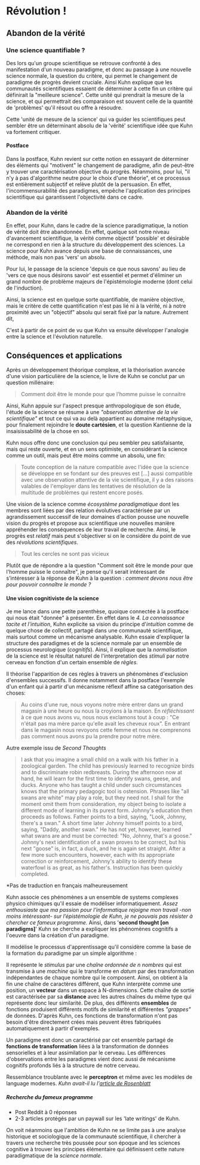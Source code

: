 
# Révolution !

## Abandon de la vérité
### Une science quantifiable ?

Des lors qu'un groupe scientifique se retrouve confronté à des manifestation d'un nouveau paradigme, et donc au passage à une nouvelle science normale, la question du critère, qui permet le changement de paradigme de progrès devient cruciale. Ainsi Kuhn explique que les communautés scientifiques essaient de déterminer à cette fin un critère qui définirait la "meilleure science". Cette unité qui prendrait la mesure de la science, et qui permettrait des comparaison est souvent celle de la quantité de 'problèmes' qu'il résout ou offre à résoudre.


Cette 'unité de mesure de la science' qui va guider les scientifiques peut sembler être un déterminant absolu de la 'vérité' scientifique idée que Kuhn va fortement critiquer.

#### Postface

Dans la postface, Kuhn revient sur cette notion en essayant de déterminer des éléments qui "motivent" le changement de paradigme, afin de peut-être y trouver une caractérisation objective du progrès. Néanmoins, pour lui, "il n'y à pas d'algorithme neutre pour le choix d'une théorie", et ce processus est entièrement subjectif et relève plutôt de la persuasion. En effet, l'incommensurabilité des paradigmes, empêche l'application des principes scientifique qui garantissent l'objectivité dans ce cadre. 

### Abandon de la vérité

En effet, pour Kuhn, dans le cadre de la science paradigmatique, la notion de vérité doit être abandonnée. En effet, quelque soit notre niveau d'avancement scientifique, la vérité comme objectif 'possible' et désirable ne correspond en rien à la structure du développement des sciences. La science pour Kuhn avance depuis une base de connaissances, une méthode, mais non pas 'vers' un absolu.

Pour lui, le passage de la science 'depuis ce que nous savons' au lieu de 'vers ce que nous désirons savoir' est essentiel et permet d'éliminer un grand nombre de problème majeurs de l'épistémologie moderne (dont celui de l'induction).

Ainsi, la science est en quelque sorte quantifiable, de manière objective, mais le critère de cette quantification n'est pas lié ni à la vérité, ni à notre proximité avec un "objectif" absolu qui serait fixé par la nature. Autrement dit, 

C'est à partir de ce point de vu que Kuhn va ensuite développer l'analogie entre la science et l'évolution naturelle.


## Conséquences et applications

Après un développement théorique complexe, et la théorisation avancée d'une vision particulière de la science, le livre de Kuhn se conclut par un question millénaire:
> Comment doit être le monde pour que l'homme puisse le connaitre

Ainsi, Kuhn appuie sur l'aspect presque anthropologique de son étude, l'étude de la science se résume à une *"observation attentive de la vie scientifique"* et tout ce qui va au delà appartient au domaine métaphysique, pour finalement rejoindre le **doute cartésien**, et la question Kantienne de la insaisissabilité de la chose en soi.

Kuhn nous offre donc une conclusion qui peu sembler peu satisfaisante, mais qui reste ouverte, et en un sens optimiste, en considérant la science comme un outil, mais peut être moins comme un absolu, une fin:
> Toute conception de la nature compatible avec l'idée que la science se développe en se fondant sur des preuves est [...] aussi compatible avec une observation attentive de la vie scientifique, il y a des raisons valables de l'employer dans les tentatives de résolution de la multitude de problèmes qui restent encore posés.

Une vision de la science comme *écosystème paradigmatique* dont les membres sont liées par des relation évolutives caractérisée par un agrandissement successif de leur domaines d'action pousse une nouvelle vision du progrès et propose aux scientifique une nouvelles manière appréhender les conséquences de leur travail de recherche. Ainsi, le progrès est *relatif* mais peut s'objectiver si on le considère du point de vue des *révolutions scientifiques*.

> Tout les cercles ne sont pas vicieux

Plutôt que de répondre a la question "Comment soit être le monde pour que l'homme puisse le connaître", je pense qu'il serait intéressant de s’intéresser à la réponse de Kuhn à la question : *comment devons nous être pour pouvoir connaître le monde ?*
#### Une vision cognitiviste de la science

Je me lance dans une petite parenthèse, quoique connectée à la postface qui nous était "donnée" à présenter. En effet dans le *4. La connaissance tacite et l'intuition*, Kuhn explicite sa vision du principe d'*intuition* comme de quelque chose de collectif, partagé dans une communauté scientifique, mais surtout comme un mécanisme analysable.  Kuhn essaie d'expliquer la structure des paradigmes et de la science normale par un ensemble de processus neurologique (*cognitifs*). Ainsi, il explique que la *normalisation* de la science est le résultat naturel de l'interpretation des *stimuli* par notre cerveau en fonction d'un certain ensemble de *règles*. 

Il théorise l'apparition de ces règles à travers un phénomènes d'exclusion d'ensembles successifs. Il donne notamment dans la postface l'exemple d'un enfant qui à partir d'un mécanisme réflexif affine sa catégorisation des choses:

> Au coins d'une rue, nous voyons notre mère entrer dans un grand magasin à une heure ou nous la croyions à la maison. En *réfléchissant* à ce que nous avons vu, nous nous exclamons tout à coup : "Ce n'était pas ma mère parce qu'elle avait les cheveux roux". En entrant dans le magasin nous revoyons cette femme et nous ne comprenons pas comment nous avons pu la prendre pour notre mère.

Autre exemple issu de *Second Thoughts*

> I ask that you imagine a small child on a walk with his father in a zoological garden. The child has previously learned to recognize birds and to discriminate robin redbreasts. During the afternoon now at hand, he will learn for the first time to identify swans, geese, and ducks. Anyone who has taught a child under such circumstances knows that the primary pedagogic tool is ostension. Phrases like "all swans are white" may play a role, but they need not. I shall for the moment omit them from consideration, my object being to isolate a different mode of learning in its purest form. Johnny's education then proceeds as follows. Father points to a bird, saying, "Look, Johnny, there's a swan." A short time later Johnny himself points to a bird, saying, "Daddy, another swan." He has not yet, however, learned what swans are and must be corrected: "No, Johnny, that's a goose." Johnny's next identification of a swan proves to be correct, but his next "goose" is, in fact, a duck, and he is again set straight. After a few more such encounters, however, each with its appropriate correction or reinforcement, Johnny's ability to identify these waterfowl is as great, as his father's. Instruction has been quickly completed.

*Pas de traduction en français malheureusement

Kuhn associe ces phénomènes a un ensemble de systems complexes physico chimiques qu'il essaie de modéliser informatiquement. *Assez enthousiaste que ma passion pour l'informatique rejoigne mon travail -non moins intéressant- sur l’épistémologie de Kuhn, je ne pouvais pas résister à chercher ce fameux programme.* Ainsi, dans '**second thought [on paradigms]**' Kuhn se cherche a expliquer les phénomènes cognitifs a l'oeuvre dans la création d'un paradigme. 

Il modélise le processus d'apprentissage qu'il considère comme la base de la formation du paradigme par un simple algorithme : 

Il représente le *stimulus* par une *chaîne ordonnée de n nombres* qui est transmise à une *machine* qui le transforme en *datum* par des transformation indépendantes de chaque nombre qui le composent. Ainsi, on obtient à la fin une chaîne de caractères différent, que Kuhn interprète comme une position, un **vecteur** dans un espace à N-dimensions. Cette chaîne de sortie est caractérisée par sa **distance** avec les autres chaînes du même type qui représente donc leur similarité. De plus, des différents **ensembles** de fonctions produisent différents motifs de similarité et différentes *"grappes"* de données. D'après Kuhn, ces fonctions de transformation n'ont pas besoin d'être directement crées mais peuvent êtres fabriquées automatiquement à partir d'exemples. 

Un paradigme est donc un caractérisé par cet ensemble partagé de **fonctions de transformation** liées à la transformation de données sensorielles et à leur assimilation par le cerveau. Les différences d'observations entre les paradigmes vient donc aussi de mécanisme cognitifs profonds liés à la structure de notre cerveau.

Ressemblance troublante avec le **perceptron** et même avec les modèles de language modernes. *Kuhn avait-il lu l'[article de Rosenblatt](https://psycnet.apa.org/doi/10.1037/h0042519)*

##### Recherche du fameux programme

 - Post Reddit à 0 réponses
 - 2-3 articles protégés par un paywall sur les 'late writings' de Kuhn.

On voit néanmoins que l'ambition de Kuhn ne se limite pas à une analyse historique et sociologique de la communauté scientifique, il chercher à travers une recherche très poussée pour son époque and les sciences cognitive à trouver les principes élémentaire qui définissent cette nature paradigmatique de la *science normale*.



